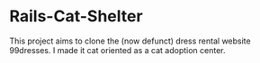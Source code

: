 # Rails-Cat-Shelter

This project aims to clone the (now defunct) dress rental website 99dresses. I made it cat oriented as a cat adoption center.
